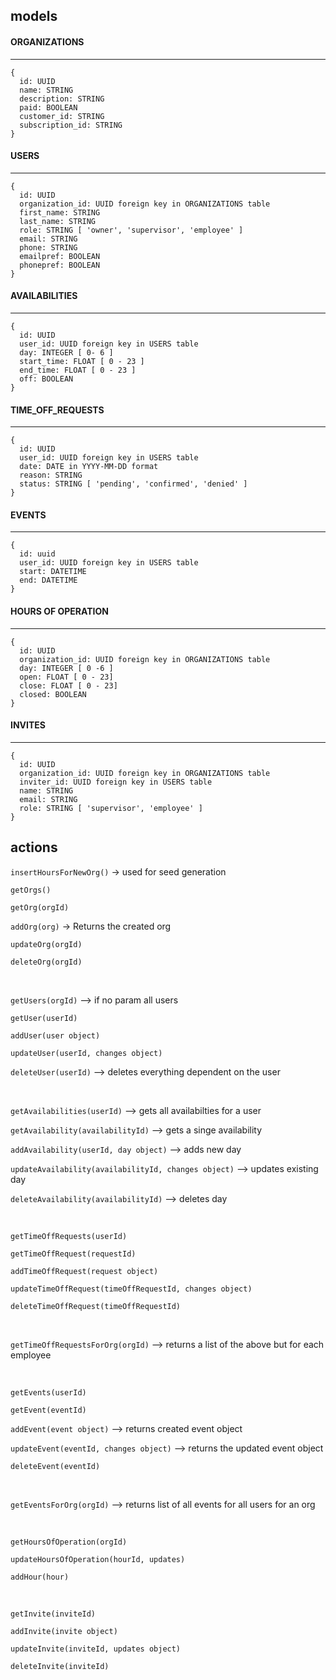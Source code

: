 ## models

#### ORGANIZATIONS
---
```
{
  id: UUID
  name: STRING
  description: STRING
  paid: BOOLEAN
  customer_id: STRING
  subscription_id: STRING
}
```

#### USERS
---
```
{
  id: UUID
  organization_id: UUID foreign key in ORGANIZATIONS table
  first_name: STRING
  last_name: STRING
  role: STRING [ 'owner', 'supervisor', 'employee' ]
  email: STRING
  phone: STRING
  emailpref: BOOLEAN
  phonepref: BOOLEAN
}
```

#### AVAILABILITIES
---
```
{
  id: UUID
  user_id: UUID foreign key in USERS table
  day: INTEGER [ 0- 6 ]
  start_time: FLOAT [ 0 - 23 ]
  end_time: FLOAT [ 0 - 23 ]
  off: BOOLEAN
}
```

#### TIME_OFF_REQUESTS
---
```
{
  id: UUID
  user_id: UUID foreign key in USERS table
  date: DATE in YYYY-MM-DD format 
  reason: STRING
  status: STRING [ 'pending', 'confirmed', 'denied' ]
}
```

#### EVENTS
---
```
{
  id: uuid
  user_id: UUID foreign key in USERS table
  start: DATETIME
  end: DATETIME 
}
```

#### HOURS OF OPERATION
---
```
{
  id: UUID
  organization_id: UUID foreign key in ORGANIZATIONS table
  day: INTEGER [ 0 -6 ]
  open: FLOAT [ 0 - 23]
  close: FLOAT [ 0 - 23] 
  closed: BOOLEAN
}
```

#### INVITES
---
```
{
  id: UUID
  organization_id: UUID foreign key in ORGANIZATIONS table
  inviter_id: UUID foreign key in USERS table
  name: STRING
  email: STRING
  role: STRING [ 'supervisor', 'employee' ]
}
```

## actions

`insertHoursForNewOrg()` -> used for seed generation

`getOrgs()`

`getOrg(orgId)`

`addOrg(org)` -> Returns the created org

`updateOrg(orgId)`

`deleteOrg(orgId)`

<br>

`getUsers(orgId)` --> if no param all users

`getUser(userId)`

`addUser(user object)`

`updateUser(userId, changes object)`

`deleteUser(userId)` --> deletes everything dependent on the user

<br>

`getAvailabilities(userId)` --> gets all availabilties for a user

`getAvailability(availabilityId)` --> gets a singe availability

`addAvailability(userId, day object)` --> adds new day

`updateAvailability(availabilityId, changes object)` --> updates existing day

`deleteAvailability(availabilityId)` --> deletes day

<br>

`getTimeOffRequests(userId)`

`getTimeOffRequest(requestId)`

`addTimeOffRequest(request object)`

`updateTimeOffRequest(timeOffRequestId, changes object)`

`deleteTimeOffRequest(timeOffRequestId)`

<br>

`getTimeOffRequestsForOrg(orgId)` --> returns a list of the above but for each employee

<br>

`getEvents(userId)`

`getEvent(eventId)`

`addEvent(event object)` --> returns created event object

`updateEvent(eventId, changes object)` --> returns the updated event object

`deleteEvent(eventId)`

<br>

`getEventsForOrg(orgId)` --> returns list of all events for all users for an org

<br>

`getHoursOfOperation(orgId)`

`updateHoursOfOperation(hourId, updates)`

`addHour(hour)`

<br>

`getInvite(inviteId)`

`addInvite(invite object)`

`updateInvite(inviteId, updates object)`

`deleteInvite(inviteId)`
